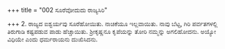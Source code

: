 +++
title = "002 ಸೂರೆವೋದುದು ರಾಜ್ಯಸಿರಿ"

+++
2. ರಾಜ್ಯದ ಐಶ್ವರ್ಯವು ಸೂರೆಹೋಯಿತು. ನಾಚಿಕೆಯೂ ಇಲ್ಲವಾಯಿತು. ನಾವು ಬೆಟ್ಟ, ಗಿರಿ ಪರ್ವತಗಳಲ್ಲಿ ತಿರುಗಾಡಿ ಕಷ್ಟಪಡುವ ಪಾಡು ಹೆಚ್ಚಾಯಿತು.  ಶ್ರೀಕೃಷ್ಣನೂ ಕೃಪೆಯನ್ನು ತೋರಿ ನಮ್ಮನ್ನು ಅಗಲಿಹೋದನು. ಅಯ್ಯೋ ವಿಧಿಯೇ ಎಂದು ಧರ್ಮರಾಯನು ದುಃಖಿಸಿದನು.